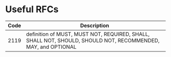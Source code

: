 # Useful RFCs

Code | Description
--- | ---
2119 | definition of MUST, MUST NOT, REQUIRED, SHALL, SHALL NOT, SHOULD, SHOULD NOT, RECOMMENDED, MAY, and OPTIONAL

